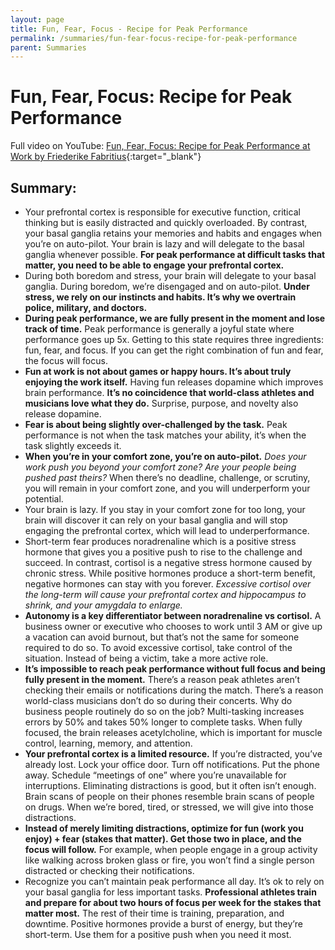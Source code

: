 ```yaml
---
layout: page
title: Fun, Fear, Focus - Recipe for Peak Performance
permalink: /summaries/fun-fear-focus-recipe-for-peak-performance
parent: Summaries
---
```


# Fun, Fear, Focus: Recipe for Peak Performance

Full video on YouTube: [Fun, Fear, Focus: Recipe for Peak Performance at Work by Friederike Fabritius](https://youtu.be/pWi-oCySuFA){:target="\_blank"}

## Summary:

- Your prefrontal cortex is responsible for executive function, critical thinking but is easily distracted and quickly overloaded. By contrast, your basal ganglia retains your memories and habits and engages when you’re on auto-pilot. Your brain is lazy and will delegate to the basal ganglia whenever possible. **For peak performance at difficult tasks that matter, you need to be able to engage your prefrontal cortex.**
- During both boredom and stress, your brain will delegate to your basal ganglia. During boredom, we’re disengaged and on auto-pilot. **Under stress, we rely on our instincts and habits. It’s why we overtrain police, military, and doctors.**
- **During peak performance, we are fully present in the moment and lose track of time.** Peak performance is generally a joyful state where performance goes up 5x. Getting to this state requires three ingredients: fun, fear, and focus. If you can get the right combination of fun and fear, the focus will focus.
- **Fun at work is not about games or happy hours. It’s about truly enjoying the work itself.** Having fun releases dopamine which improves brain performance. **It’s no coincidence that world-class athletes and musicians love what they do.** Surprise, purpose, and novelty also release dopamine.
- **Fear is about being slightly over-challenged by the task.** Peak performance is not when the task matches your ability, it’s when the task slightly exceeds it.
- **When you’re in your comfort zone, you’re on auto-pilot.** _Does your work push you beyond your comfort zone? Are your people being pushed past theirs?_ When there’s no deadline, challenge, or scrutiny, you will remain in your comfort zone, and you will underperform your potential.
- Your brain is lazy. If you stay in your comfort zone for too long, your brain will discover it can rely on your basal ganglia and will stop engaging the prefrontal cortex, which will lead to underperformance.
- Short-term fear produces noradrenaline which is a positive stress hormone that gives you a positive push to rise to the challenge and succeed. In contrast, cortisol is a negative stress hormone caused by chronic stress. While positive hormones produce a short-term benefit, negative hormones can stay with you forever. _Excessive cortisol over the long-term will cause your prefrontal cortex and hippocampus to shrink, and your amygdala to enlarge._
- **Autonomy is a key differentiator between noradrenaline vs cortisol.** A business owner or executive who chooses to work until 3 AM or give up a vacation can avoid burnout, but that’s not the same for someone required to do so. To avoid excessive cortisol, take control of the situation. Instead of being a victim, take a more active role.
- **It’s impossible to reach peak performance without full focus and being fully present in the moment.** There’s a reason peak athletes aren’t checking their emails or notifications during the match. There’s a reason world-class musicians don’t do so during their concerts. Why do business people routinely do so on the job? Multi-tasking increases errors by 50% and takes 50% longer to complete tasks. When fully focused, the brain releases acetylcholine, which is important for muscle control, learning, memory, and attention.
- **Your prefrontal cortex is a limited resource.** If you’re distracted, you’ve already lost. Lock your office door. Turn off notifications. Put the phone away. Schedule “meetings of one” where you’re unavailable for interruptions. Eliminating distractions is good, but it often isn’t enough. Brain scans of people on their phones resemble brain scans of people on drugs. When we’re bored, tired, or stressed, we will give into those distractions.
- **Instead of merely limiting distractions, optimize for fun (work you enjoy) + fear (stakes that matter). Get those two in place, and the focus will follow.** For example, when people engage in a group activity like walking across broken glass or fire, you won’t find a single person distracted or checking their notifications.
- Recognize you can’t maintain peak performance all day. It’s ok to rely on your basal ganglia for less important tasks. **Professional athletes train and prepare for about two hours of focus per week for the stakes that matter most.** The rest of their time is training, preparation, and downtime. Positive hormones provide a burst of energy, but they’re short-term. Use them for a positive push when you need it most.
